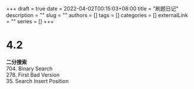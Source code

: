+++ 
draft = true
date = 2022-04-02T00:15:03+08:00
title = "刷题日记"
description = ""
slug = ""
authors = []
tags = []
categories = []
externalLink = ""
series = []
+++

# 4.2
**二分搜索**  
704. Binary Search  
278. First Bad Version  
35. Search Insert Position